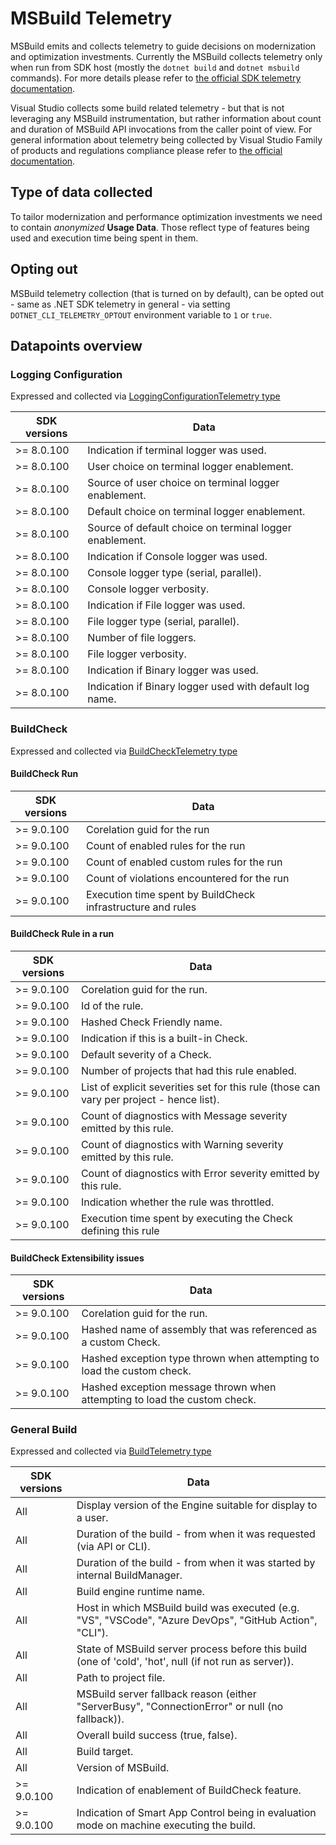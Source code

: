 # MSBuild Telemetry

MSBuild emits and collects telemetry to guide decisions on modernization and optimization investments. Currently the MSBuild collects telemetry only when run from SDK host (mostly the `dotnet build` and `dotnet msbuild` commands). For more details please refer to [the official SDK telemetry documentation](https://learn.microsoft.com/dotnet/core/tools/telemetry).

Visual Studio collects some build related telemetry - but that is not leveraging any MSBuild instrumentation, but rather information about count and duration of MSBuild API invocations from the caller point of view. For general information about telemetry being collected by Visual Studio Family of products and regulations compliance please refer to [the official documentation](https://learn.microsoft.com/compliance/regulatory/gdpr-dsr-visual-studio-family).

## Type of data collected

To tailor modernization and performance optimization investments we need to contain *anonymized* **Usage Data**. Those reflect type of features being used and execution time being spent in them.

## Opting out

MSBuild telemetry collection (that is turned on by default), can be opted out - same as .NET SDK telemetry in general - via setting `DOTNET_CLI_TELEMETRY_OPTOUT` environment variable to `1` or `true`.

## Datapoints overview

### Logging Configuration

Expressed and collected via [LoggingConfigurationTelemetry type](https://github.com/dotnet/msbuild/blob/94941d9cb26bb86045452b4a174a357b65a30c99/src/Framework/Telemetry/LoggingConfigurationTelemetry.cs)

| SDK versions | Data |
|--------------|------|
| >= 8.0.100   | Indication if terminal logger was used. |
| >= 8.0.100   | User choice on terminal logger enablement. |
| >= 8.0.100   | Source of user choice on terminal logger enablement. |
| >= 8.0.100   | Default choice on terminal logger enablement. |
| >= 8.0.100   | Source of default choice on terminal logger enablement. |
| >= 8.0.100   | Indication if Console logger was used. |
| >= 8.0.100   | Console logger type (serial, parallel). |
| >= 8.0.100   | Console logger verbosity. |
| >= 8.0.100   | Indication if File logger was used. |
| >= 8.0.100   | File logger type (serial, parallel). |
| >= 8.0.100   | Number of file loggers. |
| >= 8.0.100   | File logger verbosity. |
| >= 8.0.100   | Indication if Binary logger was used. |
| >= 8.0.100   | Indication if Binary logger used with default log name. |

### BuildCheck

Expressed and collected via [BuildCheckTelemetry type](https://github.com/dotnet/msbuild/blob/94941d9cb26bb86045452b4a174a357b65a30c99/src/Framework/Telemetry/BuildCheckTelemetry.cs)

#### BuildCheck Run

| SDK versions | Data |
|--------------|------|
| >= 9.0.100   | Corelation guid for the run |
| >= 9.0.100   | Count of enabled rules for the run |
| >= 9.0.100   | Count of enabled custom rules for the run |
| >= 9.0.100   | Count of violations encountered for the run |
| >= 9.0.100   | Execution time spent by BuildCheck infrastructure and rules |

#### BuildCheck Rule in a run

| SDK versions | Data |
|--------------|------|
| >= 9.0.100   | Corelation guid for the run. |
| >= 9.0.100   | Id of the rule. |
| >= 9.0.100   | Hashed Check Friendly name. |
| >= 9.0.100   | Indication if this is a built-in Check. |
| >= 9.0.100   | Default severity of a Check. |
| >= 9.0.100   | Number of projects that had this rule enabled. |
| >= 9.0.100   | List of explicit severities set for this rule (those can vary per project - hence list). |
| >= 9.0.100   | Count of diagnostics with Message severity emitted by this rule. |
| >= 9.0.100   | Count of diagnostics with Warning severity emitted by this rule. |
| >= 9.0.100   | Count of diagnostics with Error severity emitted by this rule. |
| >= 9.0.100   | Indication whether the rule was throttled. |
| >= 9.0.100   | Execution time spent by executing the Check defining this rule |

#### BuildCheck Extensibility issues

| SDK versions | Data |
|--------------|------|
| >= 9.0.100   | Corelation guid for the run. |
| >= 9.0.100   | Hashed name of assembly that was referenced as a custom Check. |
| >= 9.0.100   | Hashed exception type thrown when attempting to load the custom check. |
| >= 9.0.100   | Hashed exception message thrown when attempting to load the custom check. |

### General Build

Expressed and collected via [BuildTelemetry type](https://github.com/dotnet/msbuild/blob/94941d9cb26bb86045452b4a174a357b65a30c99/src/Framework/Telemetry/BuildTelemetry.cs)

| SDK versions | Data |
|--------------|------|
| All          | Display version of the Engine suitable for display to a user. |
| All          | Duration of the build - from when it was requested (via API or CLI). |
| All          | Duration of the build - from when it was started by internal BuildManager. |
| All          | Build engine runtime name. |
| All          | Host in which MSBuild build was executed (e.g. "VS", "VSCode", "Azure DevOps", "GitHub Action", "CLI"). |
| All          | State of MSBuild server process before this build (one of 'cold', 'hot', null (if not run as server)). |
| All          | Path to project file. |
| All          | MSBuild server fallback reason (either "ServerBusy", "ConnectionError" or null (no fallback)). |
| All          | Overall build success (true, false). |
| All          | Build target. |
| All          | Version of MSBuild. |
| >= 9.0.100   | Indication of enablement of BuildCheck feature. |
| >= 9.0.100   | Indication of Smart App Control being in evaluation mode on machine executing the build. |
